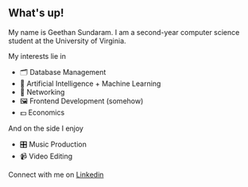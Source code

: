 ## What's up!

My name is Geethan Sundaram. I am a second-year computer science student at the University of Virginia.

My interests lie in
- 🗂️ Database Management
- 🤖 Artificial Intelligence + Machine Learning
- 🛜 Networking
- 🖼️ Frontend Development (somehow)
- 💵 Economics

And on the side I enjoy
- 🎛️ Music Production
- 📹 Video Editing

Connect with me on [Linkedin](https://www.linkedin.com/in/geethan-sundaram/)
